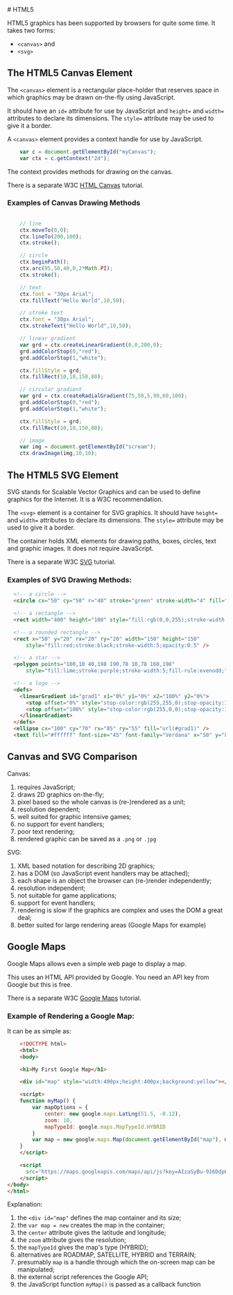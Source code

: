 <!DOCTYPE html>
<html>

<head>
    <meta charset="UTF-8" />
    <link rel="stylesheet" href="../styles/style-sheet.css" />
</head>

<body>
# HTML5

HTML5 graphics has been supported by browsers for quite some time.
It takes two forms:

  * `<canvas>` and
  * `<svg>`

## The HTML5 Canvas Element

The `<canvas>` element is a rectangular place-holder that reserves space in which graphics may be drawn on-the-fly using JavaScript.

It should have an `id=` attribute for use by JavaScript and `height=` and `width=` attributes to declare its dimensions.
The `style=` attribute may be used to give it a border.

A `<canvas>` element provides a context handle for use by JavaScript.

```JavaScript
    var c = document.getElementById("myCanvas");
    var ctx = c.getContext("2d");
```

The context provides methods for drawing on the canvas.

There is a separate W3C [HTML Canvas](https://www.w3schools.com/graphics/canvas_intro.asp) tutorial.

### Examples of Canvas Drawing Methods

```JavaScript

    // line
    ctx.moveTo(0,0);
    ctx.lineTo(200,100);
    ctx.stroke();

    // circle
    ctx.beginPath();
    ctx.arc(95,50,40,0,2*Math.PI);
    ctx.stroke();

    // text
    ctx.font = "30px Arial";
    ctx.fillText("Hello World",10,50);

    // stroke text
    ctx.font = "30px Arial";
    ctx.strokeText("Hello World",10,50);

    // linear gradient
    var grd = ctx.createLinearGradient(0,0,200,0);
    grd.addColorStop(0,"red");
    grd.addColorStop(1,"white");

    ctx.fillStyle = grd;
    ctx.fillRect(10,10,150,80);

    // circular gradient
    var grd = ctx.createRadialGradient(75,50,5,90,60,100);
    grd.addColorStop(0,"red");
    grd.addColorStop(1,"white");

    ctx.fillStyle = grd;
    ctx.fillRect(10,10,150,80);

    // image
    var img = document.getElementById("scream");
    ctx.drawImage(img,10,10);
```


## The HTML5 SVG Element

SVG stands for Scalable Vector Graphics and can be used to define graphics for the Internet.
It is a W3C recommendation.

The `<svg>` element is a container for SVG graphics.
It should have `height=` and `width=` attributes to declare its dimensions.
The `style=` attribute may be used to give it a border.

The container holds XML elements for drawing paths, boxes, circles, text and graphic images.
It does not require JavaScript.

There is a separate W3C [SVG](https://www.w3schools.com/graphics/svg_intro.asp) tutorial.

### Examples of SVG Drawing Methods:

```html
  <!-- a circle -->
  <circle cx="50" cy="50" r="40" stroke="green" stroke-width="4" fill="yellow" />

  <!-- a rectangle -->
  <rect width="400" height="100" style="fill:rgb(0,0,255);stroke-width:10;stroke:rgb(0,0,0)" />

  <!-- a rounded rectangle -->
  <rect x="50" y="20" rx="20" ry="20" width="150" height="150"
      style="fill:red;stroke:black;stroke-width:5;opacity:0.5" />

  <!-- a star -->
  <polygon points="100,10 40,198 190,78 10,78 160,198"
      style="fill:lime;stroke:purple;stroke-width:5;fill-rule:evenodd;" />

  <!-- a logo -->
  <defs>
    <linearGradient id="grad1" x1="0%" y1="0%" x2="100%" y2="0%">
      <stop offset="0%" style="stop-color:rgb(255,255,0);stop-opacity:1" />
      <stop offset="100%" style="stop-color:rgb(255,0,0);stop-opacity:1" />
    </linearGradient>
  </defs>
  <ellipse cx="100" cy="70" rx="85" ry="55" fill="url(#grad1)" />
  <text fill="#ffffff" font-size="45" font-family="Verdana" x="50" y="86">SVG</text>
```

## Canvas and SVG Comparison

Canvas:

  1. requires JavaScript;
  1. draws 2D graphics on-the-fly;
  1. pixel based so the whole canvas is (re-)rendered as a unit;
  1. resolution dependent;
  1. well suited for graphic intensive games;
  1. no support for event handlers;
  1. poor text rendering;
  1. rendered graphic can be saved as a `.png` or `.jpg`

SVG:

  1. XML based notation for describing 2D graphics;
  1. has a DOM (so JavaScript event handlers may be attached);
  1. each shape is an object the browser can (re-)render independently;
  1. resolution independent;
  1. not suitable for game applications;
  1. support for event handlers;
  1. rendering is slow if the graphics are complex and uses the DOM a great deal;
  1. better suited for large rendering areas (Google Maps for example)


## Google Maps

Google Maps allows even a simple web page to display a map.

This uses an HTML API provided by Google.
You need an API key from Google but this is free.

There is a separate W3C [Google Maps](https://www.w3schools.com/graphics/google_maps_intro.asp) tutorial.

### Example of Rendering a Google Map:

It can be as simple as:

```html
    <!DOCTYPE html>
    <html>
    <body>

    <h1>My First Google Map</h1>

    <div id="map" style="width:400px;height:400px;background:yellow"></div>

    <script>
    function myMap() {
        var mapOptions = {
            center: new google.maps.LatLng(51.5, -0.12),
            zoom: 10,
            mapTypeId: google.maps.MapTypeId.HYBRID
        }
        var map = new google.maps.Map(document.getElementById("map"), mapOptions);
    }
    </script>

    <script
      src="https://maps.googleapis.com/maps/api/js?key=AIzaSyBu-916DdpKAjTmJNIgngS6HL_kDIKU0aU&callback=myMap">
    </script>
</body>
</html>

```

Explanation:

  1. the `<div id="map"` defines the map container and its size;
  1. the `var map = new` creates the map in the container;
  1. the `center` attribute gives the latitude and longitude;
  1. the `zoom` attribute gives the resolution;
  1. the `mapTypeId` gives the map's type (HYBRID);
  1. alternatives are ROADMAP, SATELLITE, HYBRID and TERRAIN;
  1. presumably `map` is a handle through which the on-screen map can be manipulated;
  1. the external script references the Google API;
  1. the JavaScript function `myMap()` is passed as a callback function

</body>
</html>
